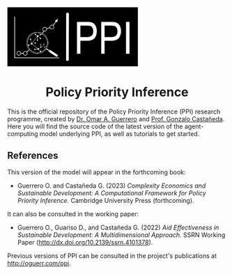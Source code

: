 <img src="./logo.png" width="300"/>

# <center> Policy Priority Inference </center>

This is the official repository of the Policy Priority Inference (PPI) research programme, created by [Dr. Omar A. Guerrero](http://oguerr.com) and [Prof. Gonzalo Castañeda](https://www.social-complexity.com).
Here you will find the source code of the latest version of the agent-computing model underlying PPI, as well as tutorials to get started.

## References

This version of the model will appear in the forthcoming book:

* Guerrero O. and Castañeda G. (2023) *Complexity Economics and Sustainable Development: A Computational Framework for Policy Priority Inference.* Cambridge University Press (forthcoming).

It can also be consulted in the working paper:

* Guerrero O., Guariso D., and Castañeda G. (2022) *Aid Effectiveness in Sustainable Development: A Multidimensional Approach.* SSRN Working Paper (http://dx.doi.org/10.2139/ssrn.4101378).


Previous versions of PPI can be consulted in the project's publications at http://oguerr.com/ppi.

